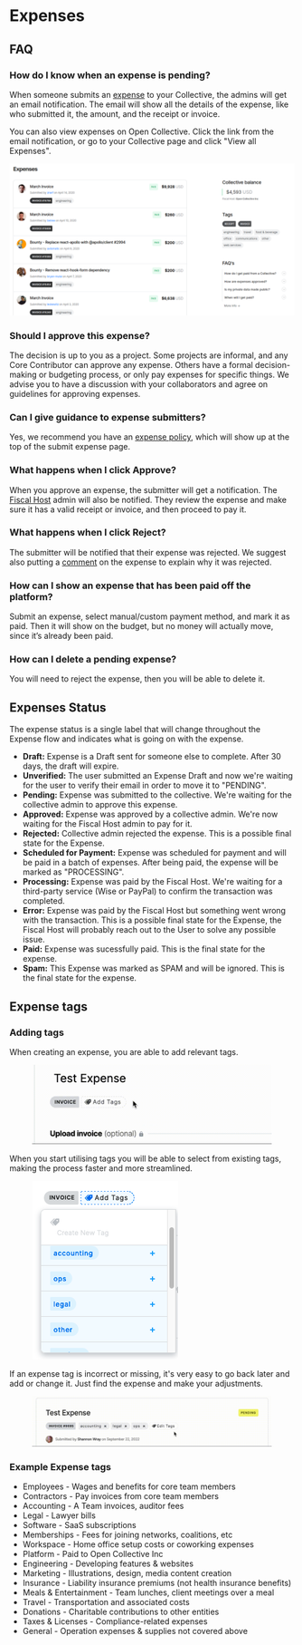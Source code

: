 # Expenses

## FAQ

### How do I know when an expense is pending?

When someone submits an [expense](../expenses-and-getting-paid/expenses.md) to your Collective, the admins will get an email notification. The email will show all the details of the expense, like who submitted it, the amount, and the receipt or invoice.

You can also view expenses on Open Collective. Click the link from the email notification, or go to your Collective page and click "View all Expenses".

![](<../.gitbook/assets/image (19).png>)

### Should I approve this expense?

The decision is up to you as a project. Some projects are informal, and any Core Contributor can approve any expense. Others have a formal decision-making or budgeting process, or only pay expenses for specific things. We advise you to have a discussion with your collaborators and agree on guidelines for approving expenses.

### Can I give guidance to expense submitters?

Yes, we recommend you have an [expense policy](collective-settings/expense-policy.md), which will show up at the top of the submit expense page.

### What happens when I click Approve?

When you approve an expense, the submitter will get a notification. The [Fiscal Host](../fiscal-hosts/fiscal-hosts.md) admin will also be notified. They review the expense and make sure it has a valid receipt or invoice, and then proceed to pay it.

### What happens when I click Reject?

The submitter will be notified that their expense was rejected. We suggest also putting a [comment](../expenses-and-getting-paid/expense-comments.md) on the expense to explain why it was rejected.

### How can I show an expense that has been paid off the platform?

Submit an expense, select manual/custom payment method, and mark it as paid. Then it will show on the budget, but no money will actually move, since it’s already been paid.&#x20;

### How can I delete a pending expense?&#x20;

You will need to reject the expense, then you will be able to delete it.

## Expenses Status

The expense status is a single label that will change throughout the Expense flow and indicates what is going on with the expense.

* **Draft:** Expense is a Draft sent for someone else to complete. After 30 days, the draft will expire.
* **Unverified:** The user submitted an Expense Draft and now we're waiting for the user to verify their email in order to move it to "PENDING".
* **Pending:** Expense was submitted to the collective. We're waiting for the collective admin to approve this expense.
* **Approved:** Expense was approved by a collective admin. We're now waiting for the Fiscal Host admin to pay for it.
* **Rejected:** Collective admin rejected the expense. This is a possible final state for the Expense.
* **Scheduled for Payment:** Expense was scheduled for payment and will be paid in a batch of expenses. After being paid, the expense will be marked as "PROCESSING".
* **Processing:** Expense was paid by the Fiscal Host. We're waiting for a third-party service (Wise or PayPal) to confirm the transaction was completed.
* **Error:** Expense was paid by the Fiscal Host but something went wrong with the transaction. This is a possible final state for the Expense, the Fiscal Host will probably reach out to the User to solve any possible issue.
* **Paid:** Expense was sucessfully paid. This is the final state for the expense.
* **Spam:** This Expense was marked as SPAM and will be ignored. This is the final state for the expense.

## Expense tags&#x20;

### Adding tags

When creating an expense, you are able to add relevant tags.&#x20;

<figure><img src="../.gitbook/assets/collectives_expenses_tagging_2022_09_22.gif" alt=""><figcaption></figcaption></figure>

When you start utilising tags you will be able to select from existing tags, making the process faster and more streamlined.&#x20;

<figure><img src="../.gitbook/assets/collectives_expenses_tags_2022_9_22.png" alt=""><figcaption></figcaption></figure>



If an expense tag is incorrect or missing, it's very easy to go back later and add or change it. Just find the expense and make your adjustments.&#x20;

<figure><img src="../.gitbook/assets/collectives_expenses_aftertagging_2022_09_22.gif" alt=""><figcaption></figcaption></figure>

### Example Expense tags

* Employees - Wages and benefits for core team members
* Contractors - Pay invoices from core team members
* Accounting - A Team invoices, auditor fees
* Legal - Lawyer bills
* Software - SaaS subscriptions
* Memberships - Fees for joining networks, coalitions, etc
* Workspace - Home office setup costs or coworking expenses
* Platform - Paid to Open Collective Inc
* Engineering - Developing features & websites
* Marketing - Illustrations, design, media content creation
* Insurance - Liability insurance premiums (not health insurance benefits)
* Meals & Entertainment - Team lunches, client meetings over a meal
* Travel - Transportation and associated costs
* Donations - Charitable contributions to other entities
* Taxes & Licenses - Compliance-related expenses
* General - Operation expenses & supplies not covered above
